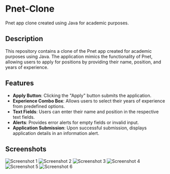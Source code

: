 # Pnet-Clone

Pnet app clone created using Java for academic purposes.

## Description

This repository contains a clone of the Pnet app created for academic purposes using Java. The application mimics the functionality of Pnet, allowing users to apply for positions by providing their name, position, and years of experience.

## Features

- **Apply Button**: Clicking the "Apply" button submits the application.
- **Experience Combo Box**: Allows users to select their years of experience from predefined options.
- **Text Fields**: Users can enter their name and position in the respective text fields.
- **Alerts**: Provides error alerts for empty fields or invalid input.
- **Application Submission**: Upon successful submission, displays application details in an information alert.

## Screenshots

![Screenshot 1](https://github.com/LucyZachos/Pnet-Clone/assets/90052665/3f1f3715-abbe-4994-ad56-4793dba2ce04)
![Screenshot 2](https://github.com/LucyZachos/Pnet-Clone/assets/90052665/13f4ae99-65a7-41ce-867c-6e7229e1925d)
![Screenshot 3](https://github.com/LucyZachos/Pnet-Clone/assets/90052665/d1511230-25f2-4be9-a4fa-dba1d158be7d)
![Screenshot 4](https://github.com/LucyZachos/Pnet-Clone/assets/90052665/94b223b2-8971-4b4c-8170-32b4d4c2439c)
![Screenshot 5](https://github.com/LucyZachos/Pnet-Clone/assets/90052665/ae6106e4-1eaa-4865-a733-fe342aff39e1)
![Screenshot 6](https://github.com/LucyZachos/Pnet-Clone/assets/90052665/30f97a92-4f7d-418c-a528-c2d0feef37ca)
